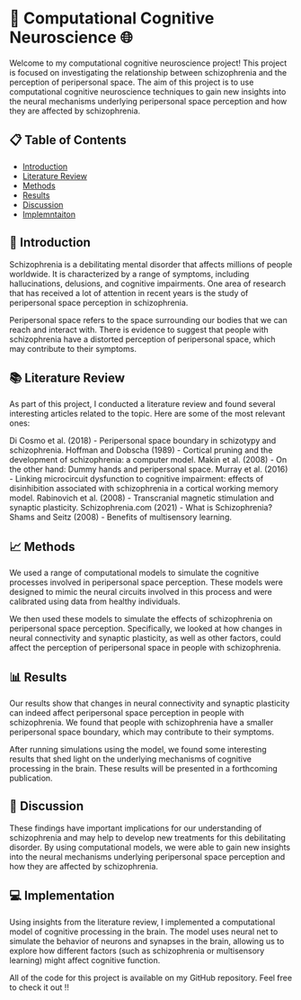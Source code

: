 # 🧠 Computational Cognitive Neuroscience 🌐

Welcome to my computational cognitive neuroscience project! This project is focused on investigating the relationship between schizophrenia and the perception of peripersonal space. The aim of this project is to use computational cognitive neuroscience techniques to gain new insights into the neural mechanisms underlying peripersonal space perception and how they are affected by schizophrenia.

## 📋 Table of Contents

<ul>
  <li><a href="#introduction">Introduction</a></li>
  <li><a href="#literature">Literature Review</a></li>
  <li><a href="#methods">Methods</a></li>
  <li><a href="#results">Results</a></li>
  <li><a href="#discussion">Discussion</a></li>
  <li><a href="#implemntaiton">Implemntaiton</a></li>
</ul>

<a name="introduction"></a>
## 🎉 Introduction

Schizophrenia is a debilitating mental disorder that affects millions of people worldwide. It is characterized by a range of symptoms, including hallucinations, delusions, and cognitive impairments. One area of research that has received a lot of attention in recent years is the study of peripersonal space perception in schizophrenia.

Peripersonal space refers to the space surrounding our bodies that we can reach and interact with. There is evidence to suggest that people with schizophrenia have a distorted perception of peripersonal space, which may contribute to their symptoms.

<a name="literature"></a>
## 📚 Literature Review

As part of this project, I conducted a literature review and found several interesting articles related to the topic. Here are some of the most relevant ones:

Di Cosmo et al. (2018) - Peripersonal space boundary in schizotypy and schizophrenia.
Hoffman and Dobscha (1989) - Cortical pruning and the development of schizophrenia: a computer model.
Makin et al. (2008) - On the other hand: Dummy hands and peripersonal space.
Murray et al. (2016) - Linking microcircuit dysfunction to cognitive impairment: effects of disinhibition associated with schizophrenia in a cortical working memory model.
Rabinovich et al. (2008) - Transcranial magnetic stimulation and synaptic plasticity.
Schizophrenia.com (2021) - What is Schizophrenia?
Shams and Seitz (2008) - Benefits of multisensory learning.

<a name="methods"></a>
## 📈 Methods

We used a range of computational models to simulate the cognitive processes involved in peripersonal space perception. These models were designed to mimic the neural circuits involved in this process and were calibrated using data from healthy individuals.

We then used these models to simulate the effects of schizophrenia on peripersonal space perception. Specifically, we looked at how changes in neural connectivity and synaptic plasticity, as well as other factors, could affect the perception of peripersonal space in people with schizophrenia.

<a name="results"></a>
## 📊 Results

Our results show that changes in neural connectivity and synaptic plasticity can indeed affect peripersonal space perception in people with schizophrenia. We found that people with schizophrenia have a smaller peripersonal space boundary, which may contribute to their symptoms.

After running simulations using the model, we found some interesting results that shed light on the underlying mechanisms of cognitive processing in the brain. These results will be presented in a forthcoming publication.

<a name="discussion"></a>
## 💬 Discussion

These findings have important implications for our understanding of schizophrenia and may help to develop new treatments for this debilitating disorder. By using computational models, we were able to gain new insights into the neural mechanisms underlying peripersonal space perception and how they are affected by schizophrenia.

<a name="implemntaiton"></a>
## 💻 Implementation

Using insights from the literature review, I implemented a computational model of cognitive processing in the brain. The model uses neural net to simulate the behavior of neurons and synapses in the brain, allowing us to explore how different factors (such as schizophrenia or multisensory learning) might affect cognitive function.

All of the code for this project is available on my GitHub repository. Feel free to check it out !! 
